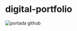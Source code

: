 # digital-portfolio
![portada github](https://user-images.githubusercontent.com/116092994/207125568-9b3b8f5f-f561-4f45-8917-8d453dbb0328.jpg)

